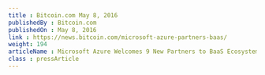 ```yaml
---
title : Bitcoin.com May 8, 2016
publishedBy : Bitcoin.com
publishedOn : May 8, 2016
link : https://news.bitcoin.com/microsoft-azure-partners-baas/
weight: 194
articleName : Microsoft Azure Welcomes 9 New Partners to BaaS Ecosystem
class : pressArticle
---
```


